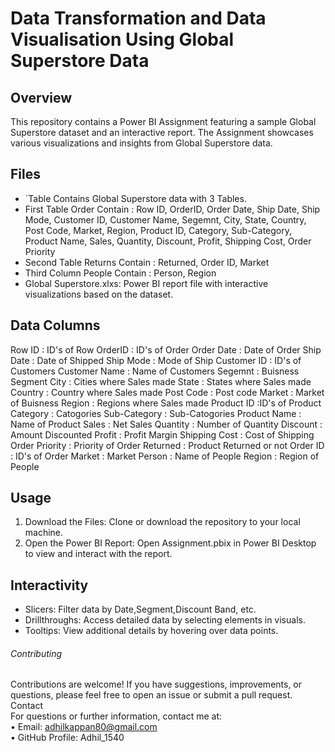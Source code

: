 # Data Transformation and Data Visualisation Using Global Superstore Data

## Overview
This repository contains a Power BI Assignment featuring a sample Global Superstore dataset and an interactive report. The Assignment showcases various visualizations and insights from Global Superstore data.

## Files
- `Table Contains Global Superstore data with 3 Tables.
- First Table Order Contain : Row ID, OrderID, Order Date, Ship Date, Ship Mode, Customer ID, Customer Name, Segemnt, City, State, Country, Post Code, Market, Region, Product ID, Category, Sub-Category, Product Name, Sales, Quantity, Discount, Profit, Shipping Cost, Order Priority
- Second Table Returns Contain : Returned, Order ID, Market
- Third Column People Contain : Person, Region
- Global Superstore.xlxs: Power BI report file with interactive visualizations based on the dataset.

## Data Columns
 Row ID : ID's of Row
 OrderID : ID's of Order
 Order Date : Date of Order
 Ship Date : Date of Shipped
 Ship Mode : Mode of Ship
 Customer ID : ID's of Customers
 Customer Name : Name of Customers
 Segemnt : Buisness Segment
 City : Cities where Sales made
 State : States where Sales made
 Country : Country where Sales made
 Post Code : Post code
 Market : Market of Buisness
 Region : Regions where Sales made
 Product ID :ID's of Product
 Category : Catogories
 Sub-Category : Sub-Catogories
 Product Name : Name of Product
 Sales : Net Sales
 Quantity : Number of Quantity
 Discount : Amount Discounted
 Profit : Profit Margin
 Shipping Cost : Cost of Shipping
 Order Priority : Priority of Order
 Returned : Product Returned or not
 Order ID : ID's of Order
 Market : Market
 Person : Name of People
 Region : Region of People
 
## Usage
1. Download the Files: Clone or download the repository to your local machine.
2. Open the Power BI Report: Open Assignment.pbix in Power BI Desktop to view and interact with the report.

## Interactivity
- Slicers: Filter data by Date,Segment,Discount Band, etc.
- Drillthroughs: Access detailed data by selecting elements in visuals.
- Tooltips: View additional details by hovering over data points.

###### Contributing
Contributions are welcome! If you have suggestions, improvements, or questions, please feel free to open an issue or submit a pull request.<br/>
Contact<br/>
For questions or further information, contact me at:<br/>
• Email: adhilkappan80@gmail.com<br/>
• GitHub Profile: Adhil_1540<br/>
